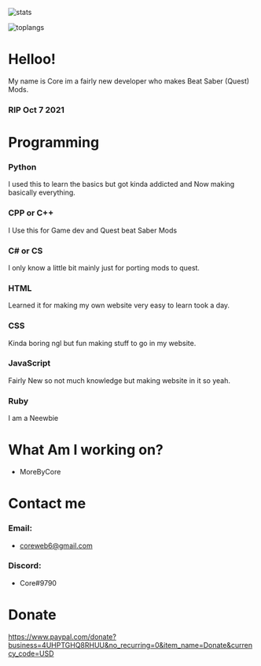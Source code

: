 ![stats](https://github-readme-stats.vercel.app/api?username=Core-Quest&theme=dark) 


![toplangs](https://github-readme-stats.vercel.app/api/top-langs/?username=Core-Quest&theme=dark)





# Helloo!
My name is Core im a fairly new developer  who makes Beat Saber (Quest) Mods.
### RIP Oct 7 2021

# Programming

### Python
I used this to learn the basics but got kinda addicted and Now making basically everything.

### CPP or C++
I Use this for Game dev and Quest beat Saber Mods

### C# or CS
I only know a little bit mainly just for porting mods to quest.

### HTML
Learned it for making my own website very easy to learn took a day.

### CSS
Kinda boring ngl but fun making stuff to go in my website.

### JavaScript
Fairly New so not much knowledge but making website in it so yeah.

### Ruby
I am a Neewbie

# What Am I working on?
* MoreByCore


# Contact me
### Email:
* coreweb6@gmail.com
### Discord:
* Core#9790


# Donate
https://www.paypal.com/donate?business=4UHPTGHQ8RHUU&no_recurring=0&item_name=Donate&currency_code=USD
